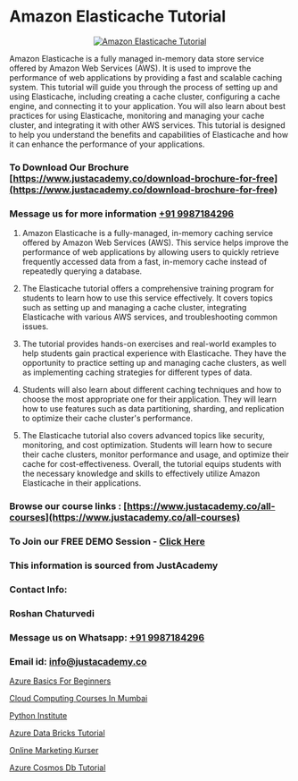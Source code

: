 # Amazon Elasticache Tutorial

<p align="center">
  <a href="https://justacademy.co/course-detail/microsoft-azure-training">
    <img src="https://justacademy.co/storage2/course_image/1708336833_course_image.png" alt="Amazon Elasticache Tutorial">
  </a>
</p>


Amazon Elasticache is a fully managed in-memory data store service offered by Amazon Web Services (AWS). It is used to improve the performance of web applications by providing a fast and scalable caching system. This tutorial will guide you through the process of setting up and using Elasticache, including creating a cache cluster, configuring a cache engine, and connecting it to your application. You will also learn about best practices for using Elasticache, monitoring and managing your cache cluster, and integrating it with other AWS services. This tutorial is designed to help you understand the benefits and capabilities of Elasticache and how it can enhance the performance of your applications.
### To Download Our Brochure [https://www.justacademy.co/download-brochure-for-free](https://www.justacademy.co/download-brochure-for-free)
### Message us for more information [+91 9987184296](https://api.whatsapp.com/send?phone=919987184296)
1) Amazon Elasticache is a fully-managed, in-memory caching service offered by Amazon Web Services (AWS). 
This service helps improve the performance of web applications by allowing users to quickly retrieve frequently accessed data from a fast, in-memory cache instead of repeatedly querying a database.

2) The Elasticache tutorial offers a comprehensive training program for students to learn how to use this service effectively. 
It covers topics such as setting up and managing a cache cluster, integrating Elasticache with various AWS services, and troubleshooting common issues.

3) The tutorial provides hands-on exercises and real-world examples to help students gain practical experience with Elasticache. 
They have the opportunity to practice setting up and managing cache clusters, as well as implementing caching strategies for different types of data.

4) Students will also learn about different caching techniques and how to choose the most appropriate one for their application. They will learn how to use features such as data partitioning, sharding, and replication to optimize their cache cluster's performance.

5) The Elasticache tutorial also covers advanced topics like security, monitoring, and cost optimization. 
Students will learn how to secure their cache clusters, monitor performance and usage, and optimize their cache for cost-effectiveness. 
Overall, the tutorial equips students with the necessary knowledge and skills to effectively utilize Amazon Elasticache in their applications.

### Browse our course links : [https://www.justacademy.co/all-courses](https://www.justacademy.co/all-courses) 
### To Join our FREE DEMO Session - [Click Here](https://www.justacademy.co/register-for-course-demo)


### This information is sourced from JustAcademy
### Contact Info:
### Roshan Chaturvedi
### Message us on Whatsapp: [+91 9987184296](https://api.whatsapp.com/send?phone=919987184296)
### Email id: [info@justacademy.co](mailto:info@justacademy.co)
                
[Azure Basics For Beginners](https://www.linkedin.com/pulse/azure-basics-beginners-justacademy-boston-yzwzc?trackingId=94o1ggtyx8cNNg8yWcesWQ%3D%3D&lipi=urn%3Ali%3Apage%3Ad_flagship3_company_admin%3BXwxjEqEYSnilOOgoWtEIiA%3D%3D)

[Cloud Computing Courses In Mumbai](https://www.linkedin.com/pulse/cloud-computing-courses-mumbai-justacademy-coimbatore-5ovhc?trackingId=kWYkKj4kJpuiEEm0UvXiuQ%3D%3D&lipi=urn%3Ali%3Apage%3Ad_flagship3_company_admin%3B2xJLL00LStCBWjG%2FybzIxQ%3D%3D)

[Python Institute](https://medium.com/@sagarawat89/python-institute-37a6209f828c)

[Azure Data Bricks Tutorial](https://medium.com/@kumarishimmi99/azure-data-bricks-tutorial-bb7401a7337a)

[Online Marketing Kurser](https://justacademyin.github.io/Articles/Online-Marketing-Kurser)

[Azure Cosmos Db Tutorial](https://justacademyin.github.io/justacademy/azure-cosmos-db-tutorial)

